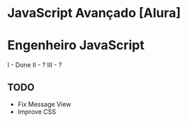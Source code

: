 # JavaScript Avançado [Alura]

# Engenheiro JavaScript
I - Done
II - ?
III - ?

## TODO
- Fix Message View 
- Improve CSS
